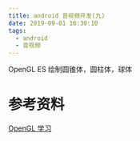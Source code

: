 ```yaml
---
title: android 音视频开发(九)
date: 2019-09-01 16:30:10
tags:
  - android
  - 音视频
---
```


OpenGL ES 绘制圆锥体，圆柱体，球体


<!--more-->


# 参考资料
[OpenGL 学习](https://www.jianshu.com/u/eb01968a6673)

